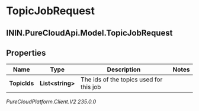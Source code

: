 # TopicJobRequest

## ININ.PureCloudApi.Model.TopicJobRequest

## Properties

|Name | Type | Description | Notes|
|------------ | ------------- | ------------- | -------------|
| **TopicIds** | **List&lt;string&gt;** | The ids of the topics used for this job | |



_PureCloudPlatform.Client.V2 235.0.0_
